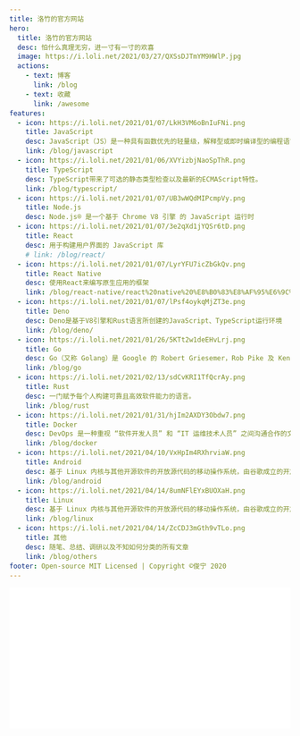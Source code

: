 ```yaml
---
title: 洛竹的官方网站
hero:
  title: 洛竹的官方网站
  desc: 怕什么真理无穷，进一寸有一寸的欢喜
  image: https://i.loli.net/2021/03/27/QXSsDJTmYM9HWlP.jpg
  actions:
    - text: 博客
      link: /blog
    - text: 收藏
      link: /awesome
features:
  - icon: https://i.loli.net/2021/01/07/LkH3VM6oBnIuFNi.png
    title: JavaScript
    desc: JavaScript（JS）是一种具有函数优先的轻量级，解释型或即时编译型的编程语言
    link: /blog/javascript
  - icon: https://i.loli.net/2021/01/06/XVYizbjNaoSpThR.png
    title: TypeScript
    desc: TypeScript带来了可选的静态类型检查以及最新的ECMAScript特性。
    link: /blog/typescript/
  - icon: https://i.loli.net/2021/01/07/UB3wWQdMIPcmpVy.png
    title: Node.js
    desc: Node.js® 是一个基于 Chrome V8 引擎 的 JavaScript 运行时
  - icon: https://i.loli.net/2021/01/07/3e2qXd1jYQSr6tD.png
    title: React
    desc: 用于构建用户界面的 JavaScript 库
    # link: /blog/react/
  - icon: https://i.loli.net/2021/01/07/LyrYFU7icZbGkQv.png
    title: React Native
    desc: 使用React来编写原生应用的框架
    link: /blog/react-native/react%20native%20%E8%B0%83%E8%AF%95%E6%9C%80%E4%BD%B3%E5%AE%9E%E8%B7%B5
  - icon: https://i.loli.net/2021/01/07/lPsf4oykqMjZT3e.png
    title: Deno
    desc: Deno是基于V8引擎和Rust语言所创建的JavaScript、TypeScript运行环境
    link: /blog/deno/
  - icon: https://i.loli.net/2021/01/26/5KTt2w1deEHvLrj.png
    title: Go
    desc: Go（又称 Golang）是 Google 的 Robert Griesemer，Rob Pike 及 Ken Thompson 开发的一种静态强类型、编译型语言
    link: /blog/go
  - icon: https://i.loli.net/2021/02/13/sdCvKRI1TfQcrAy.png
    title: Rust
    desc: 一门赋予每个人构建可靠且高效软件能力的语言。
    link: /blog/rust
  - icon: https://i.loli.net/2021/01/31/hjIm2AXDY3Obdw7.png
    title: Docker
    desc: DevOps 是一种重视 “软件开发人员” 和 “IT 运维技术人员” 之间沟通合作的文化、运动或惯例
    link: /blog/docker
  - icon: https://i.loli.net/2021/04/10/VxHpIm4RXhrviaW.png
    title: Android
    desc: 基于 Linux 内核与其他开源软件的开放源代码的移动操作系统，由谷歌成立的开放手持设备联盟持续领导与开发。
    link: /blog/android
  - icon: https://i.loli.net/2021/04/14/8umNFlEYxBUOXaH.png
    title: Linux
    desc: 基于 Linux 内核与其他开源软件的开放源代码的移动操作系统，由谷歌成立的开放手持设备联盟持续领导与开发。
    link: /blog/linux
  - icon: https://i.loli.net/2021/04/14/ZcCDJ3mGth9vTLo.png
    title: 其他
    desc: 随笔、总结、调研以及不知如何分类的所有文章
    link: /blog/others
footer: Open-source MIT Licensed | Copyright ©俊宁 2020
---
```


<img src="./header.svg"/>

